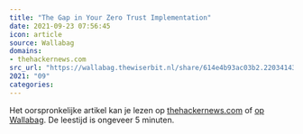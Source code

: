 ```yaml
---
title: "The Gap in Your Zero Trust Implementation"
date: 2021-09-23 07:56:45
icon: article
source: Wallabag
domains:
- thehackernews.com
src_url: "https://wallabag.thewiserbit.nl/share/614e4b93ac03b2.22034143"
2021: "09"
categories:
---
```

Het oorspronkelijke artikel kan je lezen op [thehackernews.com](https://thehackernews.com/2021/09/the-gap-in-your-zero-trust.html) of [op Wallabag](https://wallabag.thewiserbit.nl/share/614e4b93ac03b2.22034143). De leestijd is ongeveer 5 minuten.